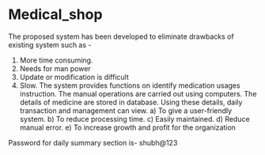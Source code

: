 # Medical_shop
The proposed system has been developed to eliminate drawbacks of existing system such as -
1.	More time consuming.
2.	Needs for man power
3.	Update or modification is difficult
4.	Slow.
The system provides functions on identify medication usages instruction. The manual operations are carried out using computers. 
The details of medicine are stored in database. Using these details, daily transaction and management can view.
a)	To give a user-friendly system.
b)	To reduce processing time.
c)	Easily maintained.
d)	Reduce manual error.
e)	To increase growth and profit for the organization

Password for daily summary section is-
shubh@123
